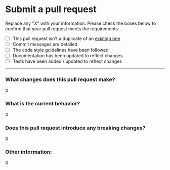 # Submit a pull request

Replace any "X" with your information. Please check the boxes below to confirm
that your pull request meets the requirements:

- [ ] This pull request isn't a duplicate of an [existing one][1]
- [ ] Commit messages are detailed
- [ ] The code style guidelines have been followed
- [ ] Documentation has been updated to reflect changes
- [ ] Tests have been added / updated to reflect changes

---

### What changes does this pull request make?

X

### What is the current behavior?

X

### Does this pull request introduce any breaking changes?

X

### Other information:

X

[1]: https://github.com/tylucaskelley/bx-python/pulls
